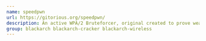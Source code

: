 ```yaml
---
name: speedpwn
url: https://gitorious.org/speedpwn/
description: An active WPA/2 Bruteforcer, original created to prove weak standard key generation in different ISP labeled routers without a client is connected.
group: blackarch blackarch-cracker blackarch-wireless
---
```

